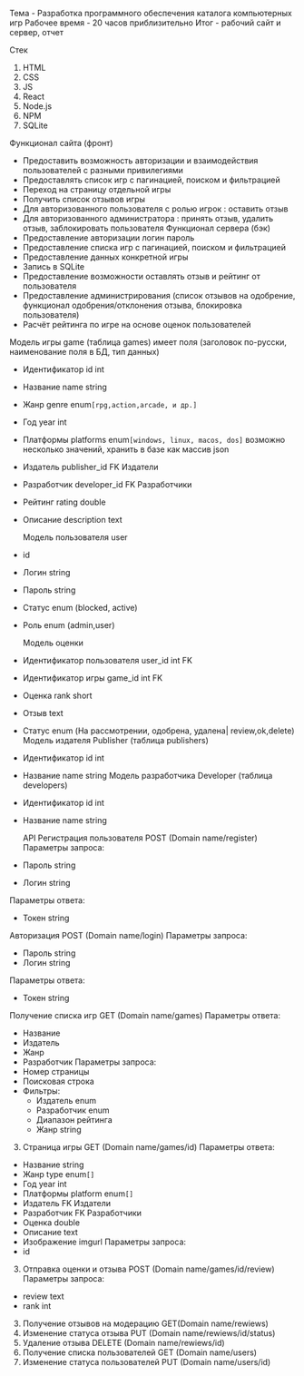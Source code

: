 Тема - Разработка программного  обеспечения каталога компьютерных игр
Рабочее время - 20 часов приблизительно
Итог - рабочий сайт и сервер, отчет

Стек
1. HTML
2. СSS
3. JS
4. React
5. Node.js
6. NPM
7. SQLite


Функционал сайта (фронт)
- Предоставить возможность авторизации и взаимодействия пользователей с разными привилегиями
- Предоставлять список игр с пагинацией, поиском и фильтрацией
- Переход на страницу отдельной игры
- Получить список отзывов игры
- Для авторизованного пользователя с ролью игрок  : оставить отзыв
- Для авторизованного администратора : принять отзыв, удалить отзыв, заблокировать пользователя
  Функционал сервера (бэк)
- Предоставление авторизации логин пароль
- Предоставление списка игр с пагинацией, поиском и фильтрацией
- Предоставление данных конкретной игры
- Запись в SQLite
- Предоставление возможности оставлять отзыв и рейтинг от пользователя
- Предоставление администрирования (список отзывов на одобрение, функционал одобрения/отклонения отзыва, блокировка пользователя)
- Расчёт рейтинга по игре на основе оценок пользователей

Модель игры game (таблица games) имеет поля (заголовок по-русски, наименование поля в БД, тип данных)
- Идентификатор id int
- Название name string
- Жанр genre enum`[rpg,action,arcade, и др.]`
- Год year int
- Платформы platforms enum`[windows, linux, macos, dos]` возможно несколько значений, хранить в базе как массив json
- Издатель publisher_id FK Издатели
- Разработчик developer_id FK Разработчики
- Рейтинг rating double
- Описание description text

  Модель пользователя user
- id
- Логин string
- Пароль string
- Статус enum (blocked, active)
- Роль enum (admin,user)

  Модель оценки
- Идентификатор пользователя user_id int FK
- Идентификатор игры game_id int FK
- Оценка rank short
- Отзыв  text
- Статус enum (На рассмотрении, одобрена, удалена| review,ok,delete)
  Модель издателя Publisher (таблица publishers)

- Идентификатор id int
- Название name string
  Модель разработчика Developer (таблица developers)

- Идентификатор id int
- Название name string

  API
  Регистрация пользователя POST (Domain name/register)
  Параметры запроса:
- Пароль string
- Логин string

Параметры ответа:
- Токен string

Авторизация POST (Domain name/login)
Параметры запроса:
- Пароль string
- Логин string

Параметры ответа:
- Токен string

Получение списка игр GET (Domain name/games)
Параметры ответа:
- Название
- Издатель
- Жанр
- Разработчик
  Параметры запроса:
- Номер страницы
- Поисковая строка
- Фильтры:
    - Издатель enum
    - Разработчик enum
    - Диапазон рейтинга
    - Жанр string

3. Страница игры GET (Domain name/games/id)
   Параметры ответа:
- Название string
- Жанр type enum`[]`
- Год year int
- Платформы platform enum`[]`
- Издатель FK Издатели
- Разработчик FK Разработчики
- Оценка double
- Описание text
- Изображение imgurl
  Параметры запроса:
- id

3. Отправка оценки и отзыва POST (Domain name/games/id/review)
   Параметры запроса:
- review text
- rank int
3. Получение отзывов на модерацию GET(Domain name/rewiews)
4. Изменение статуса отзыва PUT (Domain name/rewiews/id/status)
5. Удаление отзыва DELETE (Domain name/rewiews/id)
6. Получение списка пользователей GET (Domain name/users)
7. Изменение статуса пользователей PUT (Domain name/users/id)

